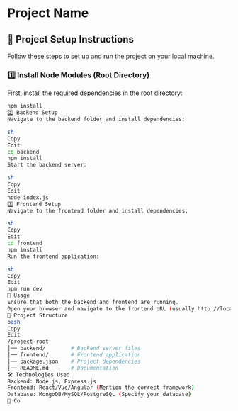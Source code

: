 # Project Name

## 📌 Project Setup Instructions

Follow these steps to set up and run the project on your local machine.

### 1️⃣ Install Node Modules (Root Directory)
First, install the required dependencies in the root directory:
```sh
npm install
2️⃣ Backend Setup
Navigate to the backend folder and install dependencies:

sh
Copy
Edit
cd backend
npm install
Start the backend server:

sh
Copy
Edit
node index.js
3️⃣ Frontend Setup
Navigate to the frontend folder and install dependencies:

sh
Copy
Edit
cd frontend
npm install
Run the frontend application:

sh
Copy
Edit
npm run dev
🚀 Usage
Ensure that both the backend and frontend are running.
Open your browser and navigate to the frontend URL (usually http://localhost:5173 or http://localhost:3000 depending on the framework used).
📂 Project Structure
bash
Copy
Edit
/project-root
│── backend/        # Backend server files
│── frontend/       # Frontend application
│── package.json    # Project dependencies
│── README.md       # Documentation
🛠 Technologies Used
Backend: Node.js, Express.js
Frontend: React/Vue/Angular (Mention the correct framework)
Database: MongoDB/MySQL/PostgreSQL (Specify your database)
🤝 Co
